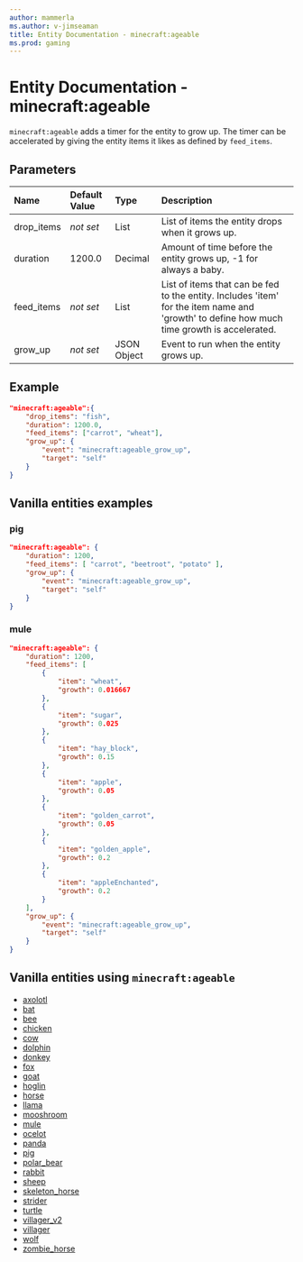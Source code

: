 ```yaml
---
author: mammerla
ms.author: v-jimseaman
title: Entity Documentation - minecraft:ageable
ms.prod: gaming
---
```


# Entity Documentation - minecraft:ageable

`minecraft:ageable` adds a timer for the entity to grow up. The timer can be accelerated by giving the entity items it likes as defined by `feed_items`.

## Parameters

|Name |Default Value  |Type  |Description  |
|:----------|:----------|:----------|:----------|
| drop_items |*not set* | List|  List of items the entity drops when it grows up. |
| duration | 1200.0| Decimal |  Amount of time before the entity grows up, -1 for always a baby. |
| feed_items |*not set* | List | List of items that can be fed to the entity. Includes 'item' for the item name and 'growth' to define how much time growth is accelerated. |
| grow_up | *not set* | JSON Object  |  Event to run when the entity grows up. |

## Example

```json
"minecraft:ageable":{
    "drop_items": "fish",
    "duration": 1200.0,
    "feed_items": ["carrot", "wheat"],
    "grow_up": {
        "event": "minecraft:ageable_grow_up",
        "target": "self"
    }
}
```

## Vanilla entities examples

### pig

```json
"minecraft:ageable": {
    "duration": 1200,
    "feed_items": [ "carrot", "beetroot", "potato" ],
    "grow_up": {
        "event": "minecraft:ageable_grow_up",
        "target": "self"
    }
}
```

### mule

```json
"minecraft:ageable": {
    "duration": 1200,
    "feed_items": [
        {
            "item": "wheat",
            "growth": 0.016667
        },
        {
            "item": "sugar",
            "growth": 0.025
        },
        {
            "item": "hay_block",
            "growth": 0.15
        },
        {
            "item": "apple",
            "growth": 0.05
        },
        {
            "item": "golden_carrot",
            "growth": 0.05
        },
        {
            "item": "golden_apple",
            "growth": 0.2
        },
        {
            "item": "appleEnchanted",
            "growth": 0.2
        }
    ],
    "grow_up": {
        "event": "minecraft:ageable_grow_up",
        "target": "self"
    }
}
```

## Vanilla entities using `minecraft:ageable`

- [axolotl](../../../../Source/VanillaBehaviorPack_Snippets/entities/axolotl.md)
- [bat](../../../../Source/VanillaBehaviorPack_Snippets/entities/bat.md)
- [bee](../../../../Source/VanillaBehaviorPack_Snippets/entities/bee.md)
- [chicken](../../../../Source/VanillaBehaviorPack_Snippets/entities/chicken.md)
- [cow](../../../../Source/VanillaBehaviorPack_Snippets/entities/cow.md)
- [dolphin](../../../../Source/VanillaBehaviorPack_Snippets/entities/dolphin.md)
- [donkey](../../../../Source/VanillaBehaviorPack_Snippets/entities/donkey.md)
- [fox](../../../../Source/VanillaBehaviorPack_Snippets/entities/fox.md)
- [goat](../../../../Source/VanillaBehaviorPack_Snippets/entities/goat.md)
- [hoglin](../../../../Source/VanillaBehaviorPack_Snippets/entities/hoglin.md)
- [horse](../../../../Source/VanillaBehaviorPack_Snippets/entities/horse.md)
- [llama](../../../../Source/VanillaBehaviorPack_Snippets/entities/llama.md)
- [mooshroom](../../../../Source/VanillaBehaviorPack_Snippets/entities/mooshroom.md)
- [mule](../../../../Source/VanillaBehaviorPack_Snippets/entities/mule.md)
- [ocelot](../../../../Source/VanillaBehaviorPack_Snippets/entities/ocelot.md)
- [panda](../../../../Source/VanillaBehaviorPack_Snippets/entities/panda.md)
- [pig](../../../../Source/VanillaBehaviorPack_Snippets/entities/pig.md)
- [polar_bear](../../../../Source/VanillaBehaviorPack_Snippets/entities/polar_bear.md)
- [rabbit](../../../../Source/VanillaBehaviorPack_Snippets/entities/rabbit.md)
- [sheep](../../../../Source/VanillaBehaviorPack_Snippets/entities/sheep.md)
- [skeleton_horse](../../../../Source/VanillaBehaviorPack_Snippets/entities/skeleton_horse.md)
- [strider](../../../../Source/VanillaBehaviorPack_Snippets/entities/strider.md)
- [turtle](../../../../Source/VanillaBehaviorPack_Snippets/entities/turtle.md)
- [villager_v2](../../../../Source/VanillaBehaviorPack_Snippets/entities/villager_v2.md)
- [villager](../../../../Source/VanillaBehaviorPack_Snippets/entities/villager.md)
- [wolf](../../../../Source/VanillaBehaviorPack_Snippets/entities/wolf.md)
- [zombie_horse](../../../../Source/VanillaBehaviorPack_Snippets/entities/zombie_horse.md)
